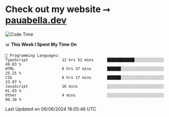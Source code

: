 # Check out my website ⭢ [pauabella.dev](https://pauabella.dev)

<!--START_SECTION:waka-->
![Code Time](http://img.shields.io/badge/Code%20Time-3%2C435%20hrs%2031%20mins-blue)

📊 **This Week I Spent My Time On** 

```text
💬 Programming Languages: 
TypeScript               12 hrs 52 mins      ████████████░░░░░░░░░░░░░   49.03 % 
HTML                     6 hrs 37 mins       ██████░░░░░░░░░░░░░░░░░░░   25.25 % 
CSS                      6 hrs 17 mins       ██████░░░░░░░░░░░░░░░░░░░   23.97 % 
JavaScript               16 mins             ░░░░░░░░░░░░░░░░░░░░░░░░░   01.03 % 
Other                    4 mins              ░░░░░░░░░░░░░░░░░░░░░░░░░   00.30 % 
```


 Last Updated on 06/06/2024 18:05:46 UTC
<!--END_SECTION:waka-->
